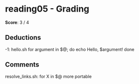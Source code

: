 reading05 - Grading
====================

**Score**: 3 / 4

Deductions
----------
-1: hello.sh
for argument in $@; do
    echo Hello, $argument!
done

Comments
--------
resolve_links.sh: for X in $@ more portable
